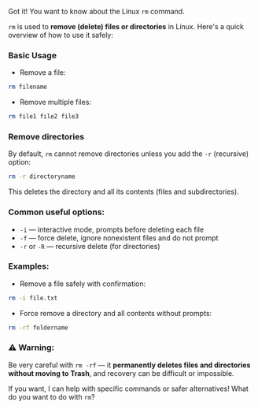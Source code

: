 Got it! You want to know about the Linux `rm` command.

`rm` is used to **remove (delete) files or directories** in Linux. Here's a quick overview of how to use it safely:

### Basic Usage

* Remove a file:

```bash
rm filename
```

* Remove multiple files:

```bash
rm file1 file2 file3
```

### Remove directories

By default, `rm` cannot remove directories unless you add the `-r` (recursive) option:

```bash
rm -r directoryname
```

This deletes the directory and all its contents (files and subdirectories).

### Common useful options:

* `-i` — interactive mode, prompts before deleting each file
* `-f` — force delete, ignore nonexistent files and do not prompt
* `-r` or `-R` — recursive delete (for directories)

### Examples:

* Remove a file safely with confirmation:

```bash
rm -i file.txt
```

* Force remove a directory and all contents without prompts:

```bash
rm -rf foldername
```

### ⚠️ Warning:

Be very careful with `rm -rf` — it **permanently deletes files and directories without moving to Trash**, and recovery can be difficult or impossible.

If you want, I can help with specific commands or safer alternatives! What do you want to do with `rm`?
